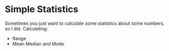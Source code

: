 # Simple Statistics

Sometimes you just want to calculate some statistics about some numbers, so I did.
Calculating:
   - Range
   - Mean Median and Mode
